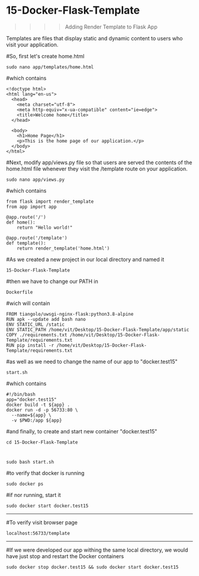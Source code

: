 # 15-Docker-Flask-Template
>>>>  Adding Render Template to Flask App

Templates are files that display static and dynamic content to users who visit your application. 

#So, first let's create home.html

    sudo nano app/templates/home.html

#which contains


    <!doctype html>
    <html lang="en-us">   
      <head>
        <meta charset="utf-8">
        <meta http-equiv="x-ua-compatible" content="ie=edge">
        <title>Welcome home</title>
      </head>
  
      <body>
        <h1>Home Page</h1>
        <p>This is the home page of our application.</p>
      </body> 
    </html>

#Next, modify app/views.py file so that users are served the contents of the home.html file whenever they visit the /template route on your application.

    sudo nano app/views.py

#which contains

    from flask import render_template
    from app import app 

    @app.route('/')
    def home():
        return "Hello world!"

    @app.route('/template')
    def template():
        return render_template('home.html')
        
#As we created a new project in our local directory and named it 

    15-Docker-Flask-Template

#then we have to change our PATH in 

    Dockerfile

#wich will contain

    FROM tiangolo/uwsgi-nginx-flask:python3.8-alpine
    RUN apk --update add bash nano
    ENV STATIC_URL /static
    ENV STATIC_PATH /home/vit/Desktop/15-Docker-Flask-Template/app/static
    COPY ./requirements.txt /home/vit/Desktop/15-Docker-Flask-Template/requirements.txt
    RUN pip install -r /home/vit/Desktop/15-Docker-Flask-Template/requirements.txt
        
#as well as we need to change the name of our app to "docker.test15"

    start.sh

#which contains

    #!/bin/bash
    app="docker.test15"
    docker build -t ${app} .
    docker run -d -p 56733:80 \
      --name=${app} \
      -v $PWD:/app ${app}

#and finally, to create and start new container "docker.test15"

    cd 15-Docker-Flask-Template

#
    sudo bash start.sh
    
#to verify that docker is running

    sudo docker ps
    
#if nor running, start it

    sudo docker start docker.test15

***

#To verify visit browser page 

    localhost:56733/template



****

#If we were developed our app withing the same local directory, we would have just stop and restart the Docker containers

    sudo docker stop docker.test15 && sudo docker start docker.test15

